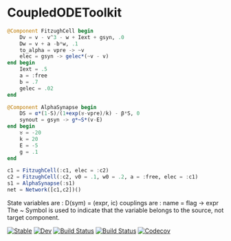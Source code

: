 # CoupledODEToolkit
```julia
@Component FitzughCell begin
    Dv = v - v^3 - w + Iext + gsyn, .0
    Dw = v + a -b*w, .1
    to_alpha = vpre -> ~v
    elec = gsyn -> gelec*(~v - v)
end begin
    Iext = .5
    a = :free
    b = .7
    gelec = .02
end

@Component AlphaSynapse begin
    DS = α*(1-S)/(1+exp(♉-vpre)/k) - β*S, 0
    synout = gsyn -> g*~S*(v-E)
end begin
    ♉ = -20
    k = 20
    E = -5
    g = .1
end

c1 = FitzughCell(:c1, elec = :c2)
c2 = FitzughCell(:c2, v0 = .1, w0 = .2, a = :free, elec = :c1)
s1 = AlphaSynapse(:s1)
net = Network([c1,c2])()
```
State variables are : D(sym) = (expr, ic)
couplings are : name = flag -> expr
The ~ Symbol is used to indicate that the variable belongs to the source, not target component.


[![Stable](https://img.shields.io/badge/docs-stable-blue.svg)](https://jamesjscully.github.io/CoupledODETools.jl/stable)
[![Dev](https://img.shields.io/badge/docs-dev-blue.svg)](https://jamesjscully.github.io/CoupledODETools.jl/dev)
[![Build Status](https://travis-ci.com/jamesjscully/CoupledODETools.jl.svg?branch=master)](https://travis-ci.com/jamesjscully/CoupledODETools.jl)
[![Build Status](https://ci.appveyor.com/api/projects/status/github/jamesjscully/CoupledODETools.jl?svg=true)](https://ci.appveyor.com/project/jamesjscully/CoupledODETools-jl)
[![Codecov](https://codecov.io/gh/jamesjscully/CoupledODETools.jl/branch/master/graph/badge.svg)](https://codecov.io/gh/jamesjscully/CoupledODETools.jl)
